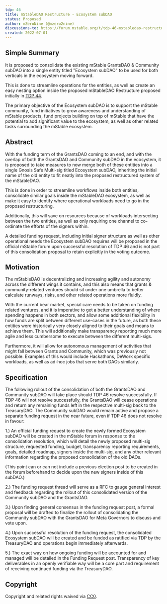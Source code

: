 ```yaml
---
tdp: 46
title: mStableDAO Restructure - Ecosystem subDAO
status: Proposed
author: mZeroNine (@mzero2nine)
discussions-to: https://forum.mstable.org/t/tdp-46-mstabledao-restructure-community-subdao/895
created: 2022-07-01
---
```


## Simple Summary

It is proposed to consolidate the existing mStable GrantsDAO & Community subDAO into a single entity titled "Ecosystem subDAO" to be used for both verticals in the ecosystem moving forward.

This is done to streamline operations for the entities, as well as create an easy nesting option inside the proposed mStableDAO Restructure proposed initially in [TDP 44](https://mips.mstable.org/TDP/tdp-44.html).

The primary objective of the Ecosystem subDAO is to support the mStable community, fund initiatives to grow awareness and understanding of mStable products, fund projects building on top of mStable that have the potential to add significant value to the ecosystem, as well as other related tasks surrounding the mStable ecosystem.

## Abstract

With the funding term of the GrantsDAO coming to an end, and with the overlap of both the GrantsDAO and Community subDAO in the ecosystem, it is proposed to take measures to now merge both of these entities into a single Gnosis Safe Multi-sig titled Ecosystem subDAO, inheriting the initial name of the old entity to fit neatly into the proposed restructured system of the mStableDAO. 

This is done in order to streamline workflows inside both entities, consolidate similar goals inside the mStableDAO ecosystem, as well as make it easy to identify where operational workloads need to go in the proposed restructuring. 

Additionally, this will save on resources because of workloads intersecting between the two entities, as well as only requiring one channel to co-ordinate the efforts of the signers within. 

A detailed funding request, including initial signer structure as well as other operational needs the Ecosystem subDAO requires will be proposed in the official mStable forum upon successful resolution of TDP 46 and is not part of this consolidation proposal to retain explicitly in the voting outcome.

## Motivation

The mStableDAO is decentralizing and increasing agility and autonomy across the different wings it contains, and this also means that grants & community-related ventures should sit under one umbrella to better calculate runways, risks, and other related operations more fluidly. 

With the current bear market, special care needs to be taken on funding related ventures, and it is imperative to get a better understanding of where spending happens in both sectors, and allow some additional flexibility in how funds are split between different use-cases in the future, as both these entities were historically very closely aligned to their goals and means to achieve them. This will additionally make transparency reporting much more agile and less cumbersome to execute between the different multi-sigs.

Furthermore, it will allow for autonomous management of activities that might fall between Grants and Community, which was previously not possible. Examples of this would include Hackathons, DeWork specific workloads, as well as ad-hoc jobs that serve both DAOs similarly.

## Specification

The following rollout of the consolidation of both the GrantsDAO and Community subDAO will take place should TDP 46 resolve successfully. If TDP 46 will not resolve successfully, the GrantsDAO will cease operations and return any remaining funds left in the respective multi-sig back to the TreasuryDAO. The Community subDAO would remain active and propose a separate funding request in the near future, even if TDP 46 does not resolve in favour:

1.) An official funding request to create the newly formed Ecosystem subDAO will be created in the mStable forum in response to the consolidation resolution, which will detail the newly proposed multi-sig structure, requested funding, budget, transparency reporting requirements, goals, detailed roadmap, signers inside the multi-sig, and any other relevant information regarding the proposed consolidation of the old DAOs. 

(This point can or can not include a previous election post to be created in the forum beforehand to decide upon the new signers inside of this subDAO.)

2.) The funding request thread will serve as a RFC to gauge general interest and feedback regarding the rollout of this consolidated version of the Community subDAO and the GrantsDAO. 

3.) Upon finding general consensus in the funding request post, a formal proposal will be drafted to finalize the rollout of consolidating the Community subDAO with the GrantsDAO for Meta Governors to discuss and vote upon. 

4.) Upon successful resolution of the funding request, the consolidated Ecosystem subDAO will be created and be funded as ratified via TDP by the TreasuryDAO and operations begin immediately afterwards.

5.) The exact way on how ongoing funding will be accounted for and managed will be detailed in the Funding Request post. Transparency of key deliverables in an openly verifiable way will be a core part and requirement of receiving continued funding via the TreasuryDAO.

## Copyright

Copyright and related rights waived via [CC0](https://creativecommons.org/publicdomain/zero/1.0/).